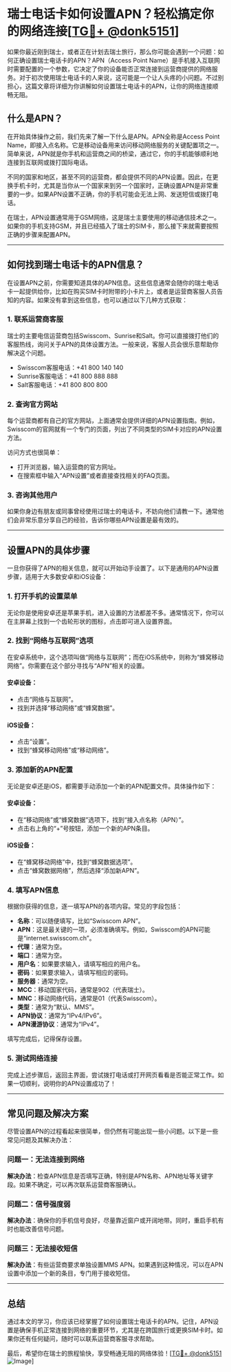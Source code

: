 # 瑞士电话卡如何设置APN？轻松搞定你的网络连接[[TG💪+ @donk5151](https://t.me/s/donk5151)]

如果你最近刚到瑞士，或者正在计划去瑞士旅行，那么你可能会遇到一个问题：如何正确设置瑞士电话卡的APN？APN（Access Point Name）是手机接入互联网时需要配置的一个参数，它决定了你的设备能否正常连接到运营商提供的网络服务。对于初次使用瑞士电话卡的人来说，这可能是一个让人头疼的小问题。不过别担心，这篇文章将详细为你讲解如何设置瑞士电话卡的APN，让你的网络连接顺畅无阻。

## 什么是APN？

在开始具体操作之前，我们先来了解一下什么是APN。APN全称是Access Point Name，即接入点名称。它是移动设备用来访问移动网络服务的关键配置项之一。简单来说，APN就是你手机和运营商之间的桥梁，通过它，你的手机能够顺利地连接到互联网或拨打国际电话。

不同的国家和地区，甚至不同的运营商，都会提供不同的APN设置。因此，在更换手机卡时，尤其是当你从一个国家来到另一个国家时，正确设置APN是非常重要的一步。如果APN设置不正确，你的手机可能会无法上网、发送短信或拨打电话。

在瑞士，APN设置通常用于GSM网络，这是瑞士主要使用的移动通信技术之一。如果你的手机支持GSM，并且已经插入了瑞士的SIM卡，那么接下来就需要按照正确的步骤来配置APN。

---

## 如何找到瑞士电话卡的APN信息？

在设置APN之前，你需要知道具体的APN信息。这些信息通常会随你的瑞士电话卡一起提供给你，比如在购买SIM卡时附带的小卡片上，或者是运营商客服人员告知的内容。如果没有拿到这些信息，也可以通过以下几种方式获取：

### 1. **联系运营商客服**
瑞士的主要电信运营商包括Swisscom、Sunrise和Salt。你可以直接拨打他们的客服热线，询问关于APN的具体设置方法。一般来说，客服人员会很乐意帮助你解决这个问题。

- Swisscom客服电话：+41 800 140 140  
- Sunrise客服电话：+41 800 888 888  
- Salt客服电话：+41 800 800 800  

### 2. **查询官方网站**
每个运营商都有自己的官方网站，上面通常会提供详细的APN设置指南。例如，Swisscom的官网就有一个专门的页面，列出了不同类型的SIM卡对应的APN设置方法。

访问方式也很简单：
- 打开浏览器，输入运营商的官方网址。
- 在搜索框中输入“APN设置”或者直接查找相关的FAQ页面。

### 3. **咨询其他用户**
如果你身边有朋友或同事曾经使用过瑞士的电话卡，不妨向他们请教一下。通常他们会非常乐意分享自己的经验，告诉你哪些APN设置是最有效的。

---

## 设置APN的具体步骤

一旦你获得了APN的相关信息，就可以开始动手设置了。以下是通用的APN设置步骤，适用于大多数安卓和iOS设备：

### 1. **打开手机的设置菜单**
无论你是使用安卓还是苹果手机，进入设置的方法都差不多。通常情况下，你可以在主屏幕上找到一个齿轮形状的图标，点击即可进入设置界面。

### 2. **找到“网络与互联网”选项**
在安卓系统中，这个选项叫做“网络与互联网”；而在iOS系统中，则称为“蜂窝移动网络”。你需要在这个部分寻找与“APN”相关的设置。

#### 安卓设备：
- 点击“网络与互联网”。
- 找到并选择“移动网络”或“蜂窝数据”。

#### iOS设备：
- 点击“设置”。
- 找到“蜂窝移动网络”或“移动网络”。

### 3. **添加新的APN配置**
无论是安卓还是iOS，都需要手动添加一个新的APN配置文件。具体操作如下：

#### 安卓设备：
- 在“移动网络”或“蜂窝数据”选项下，找到“接入点名称（APN）”。
- 点击右上角的“+”号按钮，添加一个新的APN条目。

#### iOS设备：
- 在“蜂窝移动网络”中，找到“蜂窝数据选项”。
- 点击“蜂窝数据网络”，然后选择“添加新APN”。

### 4. **填写APN信息**
根据你获得的信息，逐一填写APN的各项内容。常见的字段包括：

- **名称**：可以随便填写，比如“Swisscom APN”。
- **APN**：这是最关键的一项，必须准确填写。例如，Swisscom的APN可能是“internet.swisscom.ch”。
- **代理**：通常为空。
- **端口**：通常为空。
- **用户名**：如果要求输入，请填写相应的用户名。
- **密码**：如果要求输入，请填写相应的密码。
- **服务器**：通常为空。
- **MCC**：移动国家代码，通常是902（代表瑞士）。
- **MNC**：移动网络代码，通常是01（代表Swisscom）。
- **类型**：通常为“默认、MMS”。
- **APN协议**：通常为“IPv4/IPv6”。
- **APN漫游协议**：通常为“IPv4”。

填写完成后，记得保存设置。

### 5. **测试网络连接**
完成上述步骤后，返回主界面，尝试拨打电话或打开网页看看是否能正常工作。如果一切顺利，说明你的APN设置成功了！

---

## 常见问题及解决方案

尽管设置APN的过程看起来很简单，但仍然有可能出现一些小问题。以下是一些常见问题及其解决办法：

### 问题一：无法连接到网络
**解决办法**：检查APN信息是否填写正确，特别是APN名称、APN地址等关键字段。如果不确定，可以再次联系运营商客服确认。

### 问题二：信号强度弱
**解决办法**：确保你的手机信号良好，尽量靠近窗户或开阔地带。同时，重启手机有时也能改善信号问题。

### 问题三：无法接收短信
**解决办法**：有些运营商要求单独设置MMS APN。如果遇到这种情况，可以在APN设置中添加一个新的条目，专门用于接收短信。

---

## 总结

通过本文的学习，你应该已经掌握了如何设置瑞士电话卡的APN。记住，APN设置是确保手机正常连接到网络的重要环节，尤其是在跨国旅行或更换SIM卡时。如果你还有任何疑问，随时可以联系运营商客服寻求帮助。

最后，希望你在瑞士的旅程愉快，享受畅通无阻的网络体验！[[TG💪+ @donk5151](https://t.me/s/donk5151) ![Image](https://i.postimg.cc/rwNCRYN7/Snipaste-2025-04-30-17-27-05.png)]